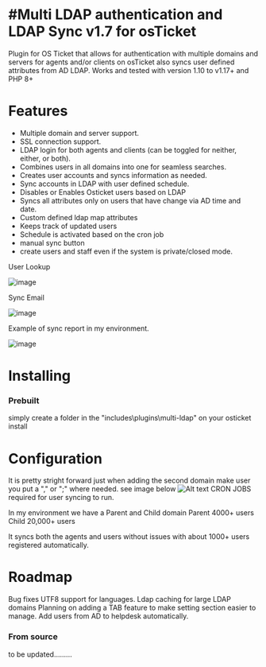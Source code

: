 #Multi LDAP authentication and LDAP Sync v1.7 for osTicket 
=====================================
Plugin for OS Ticket that allows for authentication with multiple domains and servers for agents and/or clients on osTicket also syncs user defined attributes from AD LDAP. 
Works and tested with version 1.10 to v1.17+ and PHP 8+

Features
========
 - Multiple domain and server support.
 - SSL connection support.
 - LDAP login for both agents and clients (can be toggled for neither, either, or both).
 - Combines users in all domains into one for seamless searches.
 - Creates user accounts and syncs information as needed.
 - Sync accounts in LDAP with user defined schedule.
 - Disables or Enables Osticket users based on LDAP
 - Syncs all attributes only on users that have change via AD time and date.
 - Custom defined ldap map attributes 
 - Keeps track of updated users
 - Schedule is activated based on the cron job
 - manual sync button
 - create users and staff even if the system is private/closed mode.
 
 User Lookup
 
 ![image](https://user-images.githubusercontent.com/2892474/173096208-20841dbe-53d0-4cd8-b29e-28067572dac1.png)

Sync Email

![image](https://user-images.githubusercontent.com/2892474/165946917-db6031dc-36ba-4470-8b54-b02154b50bfd.png)

Example of sync report in my environment.

![image](https://user-images.githubusercontent.com/2892474/173095409-b31fb9a6-bf32-4a0a-b40a-b01f284ea19f.png)


Installing
==========

### Prebuilt

simply create a folder in the "includes\plugins\multi-ldap" on your osticket install

Configuration 
=============
It is pretty stright forward just when adding the second domain make user you put a "," or ";" where needed.
see image below
![Alt text](http://osticket.com/forum/uploads/FileUpload/25/721454d41a5d02335570dc6db6eb59.png "Config Page")
CRON JOBS required for user syncing to run.

In my environment we have a Parent and Child domain
Parent 4000+ users
Child 20,000+ users

It syncs both the agents and users without issues with about 1000+ users registered automatically.

Roadmap
==========
Bug fixes
UTF8 support for languages.
Ldap caching for large LDAP domains
Planning on adding a TAB feature to make setting section easier to manage.
Add users from AD to helpdesk automatically.

### From source

to be updated.........
